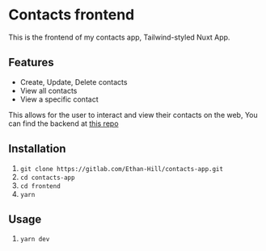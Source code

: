 # Contacts frontend

This is the frontend of my contacts app,
Tailwind-styled Nuxt App.

## Features

- Create, Update, Delete contacts
- View all contacts
- View a specific contact

This allows for the user to interact and view their contacts on the web,
You can find the backend at [this repo](https://gitlab.com/Ethan-Hill/contacts-app/-/tree/master/backend)

## Installation

1. ```git clone https://gitlab.com/Ethan-Hill/contacts-app.git```
2. ```cd contacts-app```
3. ```cd frontend```
4. ```yarn```

## Usage

1. ```yarn dev```